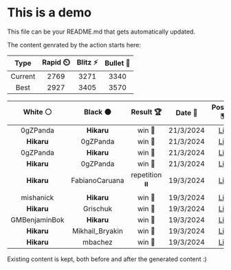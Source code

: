 # This is a demo

This file can be your README.md that gets automatically updated.

The content genrated by the action starts here:

<!--START_SECTION:chessStats-->
<!-- Automatically generated with https://github.com/Balastrong/chess-stats-action -->

| Type | Rapid ⏲️ | Blitz ⚡ | Bullet 🔫 |
|:---:|:---:|:---:|:---:|
| Current | 2769 | 3271 | 3340 |
| Best | 2927 | 3405 | 3570 |

| White ⚪ | Black ⚫ | Result 🏆 | Date 📅 | Position 🗺️ | Type 🕕 |
|:---:|:---:|:---:|:---:|:---:|:---:|
| 0gZPanda | **Hikaru** | win 🥇 | 21/3/2024 | <a href="http://www.ee.unb.ca/cgi-bin/tervo/fen.pl?select=8/8/8/8/8/2pK4/nkP5/8 w - -">Link</a> | Blitz |
| **Hikaru** | 0gZPanda | win 🥇 | 21/3/2024 | <a href="http://www.ee.unb.ca/cgi-bin/tervo/fen.pl?select=8/1r3PK1/4k3/8/8/8/4R3/8 b - -">Link</a> | Blitz |
| 0gZPanda | **Hikaru** | win 🥇 | 21/3/2024 | <a href="http://www.ee.unb.ca/cgi-bin/tervo/fen.pl?select=4r1k1/p6p/1pp3p1/3p3n/1PPPn2P/4p1PB/P2qNrQK/4RR2 w - -">Link</a> | Blitz |
| **Hikaru** | 0gZPanda | win 🥇 | 21/3/2024 | <a href="http://www.ee.unb.ca/cgi-bin/tervo/fen.pl?select=3n2qk/1p3p2/p2r3p/3PQ3/P4P2/2P5/1PB5/1K5R b - -">Link</a> | Blitz |
| **Hikaru** | FabianoCaruana | repetition ⏸️ | 19/3/2024 | <a href="http://www.ee.unb.ca/cgi-bin/tervo/fen.pl?select=8/5p2/6pk/R3P2p/7P/5KP1/8/4r3 w - -">Link</a> | Blitz |
| mishanick | **Hikaru** | win 🥇 | 19/3/2024 | <a href="http://www.ee.unb.ca/cgi-bin/tervo/fen.pl?select=6k1/7p/6r1/1p1p1qP1/p1pPp1nK/P3P1P1/NPQ1Rr2/7R w - -">Link</a> | Blitz |
| **Hikaru** | Grischuk | win 🥇 | 19/3/2024 | <a href="http://www.ee.unb.ca/cgi-bin/tervo/fen.pl?select=5RQ1/k6q/8/4N3/6K1/5N2/8/8 b - -">Link</a> | Blitz |
| GMBenjaminBok | **Hikaru** | win 🥇 | 19/3/2024 | <a href="http://www.ee.unb.ca/cgi-bin/tervo/fen.pl?select=3k4/8/2bP4/8/3P4/6p1/7r/4RR1K w - -">Link</a> | Blitz |
| **Hikaru** | Mikhail_Bryakin | win 🥇 | 19/3/2024 | <a href="http://www.ee.unb.ca/cgi-bin/tervo/fen.pl?select=r1k5/Pp2N1b1/1P4p1/2Pp1p1p/3Pp2P/4P1P1/2K2P2/1R6 b - -">Link</a> | Blitz |
| **Hikaru** | mbachez | win 🥇 | 19/3/2024 | <a href="http://www.ee.unb.ca/cgi-bin/tervo/fen.pl?select=4rrk1/1p6/2p2PpQ/3pnq2/pP1B1P1P/P3P3/2P5/2KR2R1 b - -">Link</a> | Blitz |

<!--END_SECTION:chessStats-->

Existing content is kept, both before and after the generated content :)
